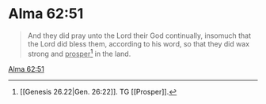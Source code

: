 # Alma 62:51

> And they did pray unto the Lord their God continually, insomuch that the Lord did bless them, according to his word, so that they did wax strong and <u>prosper</u>[^a] in the land.

[Alma 62:51](https://www.churchofjesuschrist.org/study/scriptures/bofm/alma/62?lang=eng&id=p51#p51)


[^a]: [[Genesis 26.22|Gen. 26:22]]. TG [[Prosper]].
